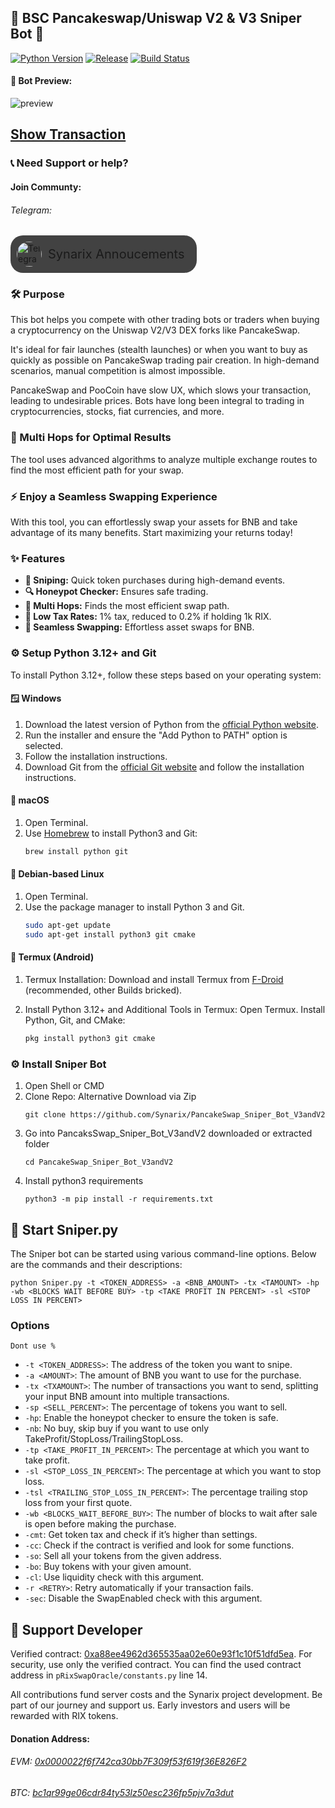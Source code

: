 


## 🚀 BSC Pancakeswap/Uniswap V2 & V3 Sniper Bot 🚀
[![Python Version](https://img.shields.io/badge/Python-3.8%2B-blue)](https://www.python.org/downloads/) [![Release](https://img.shields.io/badge/Release-V4-brightgreen)](https://github.com/Sevens-W3-Lab/Pancakeswap_BSC_Sniper_Bot/releases/tag/V4) [![Build Status](https://img.shields.io/badge/Build-Passing-brightgreen)]()

#### 👀 Bot Preview:
<!-- HTML-Version -->
<img src="https://imgur.com/uSdPhU7.jpg" alt="preview">

## [Show Transaction](https://bscscan.com/tx/0x5389318c7371b40904e5141159d4f8cb56f2903dea63b2379a3c287630f116f8)

### 📞 Need Support or help?
#### Join Communty: 
###### Telegram:
<!-- HTML-Version -->
<div style="display: flex; align-items: center; ;">
   <a href="https://t.me/SynarixAnnoucements" target="_blank" style="background-color: #424242; padding: 10px; border-radius: 20px; text-decoration: none; display: flex; align-items: center;">
        <img src="https://i.imgur.com/8zl66Qv.jpg" alt="Telegram" width="40" height="40" style="vertical-align: middle; border-radius: 50%;">
        <span style="font-size: 20px; vertical-align: middle; margin-left: 10px; margin-right:10px;">Synarix Annoucements</span>
    </a>
</div>


### 🛠️ Purpose
This bot helps you compete with other trading bots or traders when buying a cryptocurrency on the Uniswap V2/V3 DEX forks like PancakeSwap.

It's ideal for fair launches (stealth launches) or when you want to buy as quickly as possible on PancakeSwap trading pair creation. In high-demand scenarios, manual competition is almost impossible.

PancakeSwap and PooCoin have slow UX, which slows your transaction, leading to undesirable prices.
Bots have long been integral to trading in cryptocurrencies, stocks, fiat currencies, and more.

### 🔄 Multi Hops for Optimal Results 
The tool uses advanced algorithms to analyze multiple exchange routes to find the most efficient path for your swap. 

### ⚡ Enjoy a Seamless Swapping Experience 
With this tool, you can effortlessly swap your assets for BNB and take advantage of its many benefits. Start maximizing your returns today!

### ✨ Features
- **🚀 Sniping:** Quick token purchases during high-demand events.
- **🔍 Honeypot Checker:** Ensures safe trading.
- **🔄 Multi Hops:** Finds the most efficient swap path.
- **💸 Low Tax Rates:** 1% tax, reduced to 0.2% if holding 1k RIX.
- **🔄 Seamless Swapping:** Effortless asset swaps for BNB.

### ⚙️ Setup Python 3.12+ and Git
To install Python 3.12+, follow these steps based on your operating system:

#### 🪟 Windows
1. Download the latest version of Python from the [official Python website](https://www.python.org/downloads/).
2. Run the installer and ensure the "Add Python to PATH" option is selected.
3. Follow the installation instructions.
4. Download Git from the [official Git website](https://git-scm.com/downloads) and follow the installation instructions.

#### 🍎 macOS
1. Open Terminal.
2. Use [Homebrew](https://brew.sh/) to install Python3 and Git:  
   ```bash
   brew install python git
   ```

#### 🐧 Debian-based Linux
1. Open Terminal.
2. Use the package manager to install Python 3 and Git.
   ```bash
   sudo apt-get update
   sudo apt-get install python3 git cmake
   ```

#### 📱 Termux (Android)
1. Termux Installation:
     Download and install Termux from [F-Droid](https://f-droid.org/en/packages/com.termux/) (recommended, other Builds bricked).

2. Install Python 3.12+ and Additional Tools in Termux:
 Open Termux.
Install Python, Git, and CMake:
    ```bash
    pkg install python3 git cmake
    ```
### ⚙️ Install Sniper Bot
1. Open Shell or CMD
2. Clone Repo: Alternative Download via Zip
    ```shell
    git clone https://github.com/Synarix/PancakeSwap_Sniper_Bot_V3andV2
    ``` 
3. Go into PancaksSwap_Sniper_Bot_V3andV2 downloaded or extracted folder
    ```shell
    cd PancakeSwap_Sniper_Bot_V3andV2
    ``` 
4. Install python3 requirements
    ```shell
    python3 -m pip install -r requirements.txt
    ```

## 🚀 Start Sniper.py

The Sniper bot can be started using various command-line options. Below are the commands and their descriptions:

```shell
python Sniper.py -t <TOKEN_ADDRESS> -a <BNB_AMOUNT> -tx <TAMOUNT> -hp -wb <BLOCKS WAIT BEFORE BUY> -tp <TAKE PROFIT IN PERCENT> -sl <STOP LOSS IN PERCENT>
```

### Options
`Dont use %`
- `-t <TOKEN_ADDRESS>`: The address of the token you want to snipe.
- `-a <AMOUNT>`: The amount of BNB you want to use for the purchase.
- `-tx <TXAMOUNT>`: The number of transactions you want to send, splitting your input BNB amount into multiple transactions.
- `-sp <SELL_PERCENT>`: The percentage of tokens you want to sell.
- `-hp`: Enable the honeypot checker to ensure the token is safe.
- `-nb`: No buy, skip buy if you want to use only TakeProfit/StopLoss/TrailingStopLoss.
- `-tp <TAKE_PROFIT_IN_PERCENT>`: The percentage at which you want to take profit.
- `-sl <STOP_LOSS_IN_PERCENT>`: The percentage at which you want to stop loss.
- `-tsl <TRAILING_STOP_LOSS_IN_PERCENT>`: The percentage trailing stop loss from your first quote.
- `-wb <BLOCKS_WAIT_BEFORE_BUY>`: The number of blocks to wait after sale is open before making the purchase.
- `-cmt`: Get token tax and check if it’s higher than settings.
- `-cc`: Check if the contract is verified and look for some functions.
- `-so`: Sell all your tokens from the given address.
- `-bo`: Buy tokens with your given amount.
- `-cl`: Use liquidity check with this argument.
- `-r <RETRY>`: Retry automatically if your transaction fails.
- `-sec`: Disable the SwapEnabled check with this argument.



## 💖 Support Developer
Verified contract: [0xa88ee4962d365535aa02e60e93f1c10f51dfd5ea](https://bscscan.com/address/0xa88ee4962d365535aa02e60e93f1c10f51dfd5ea#code).
For security, use only the verified contract.
You can find the used contract address in `pRixSwapOracle/constants.py` line 14.

All contributions fund server costs and the Synarix project development. Be part of our journey and support us. Early investors and users will be rewarded with RIX tokens.

#### Donation Address:

###### EVM: [0x0000022f6f742ca30bb7F309f53f619f36E826F2](https://bscscan.com/address/0x0000022f6f742ca30bb7f309f53f619f36e826f2)
###### BTC: [bc1qr99ge06cdr84ty53lz50esc236fp5pjv7a3dut](https://btcscan.org/address/bc1qr99ge06cdr84ty53lz50esc236fp5pjv7a3dut)
